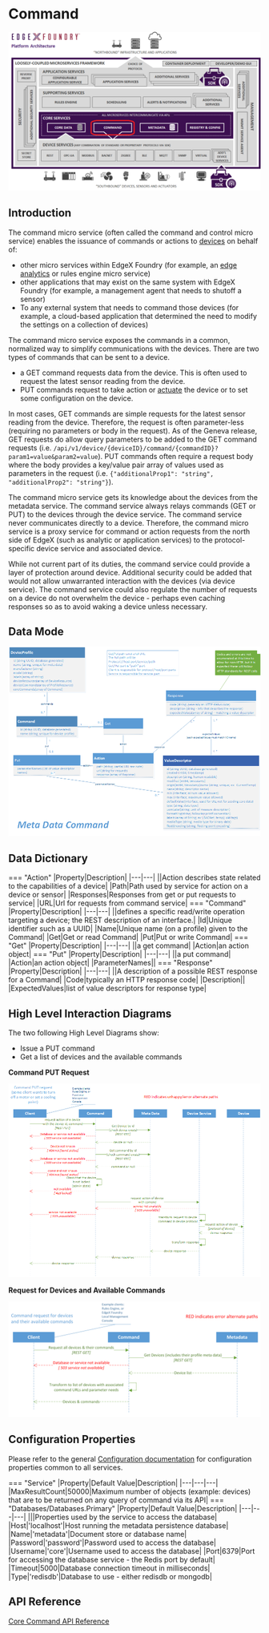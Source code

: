 # Command

![image](EdgeX_Command.png)

## Introduction

The command micro service (often called the command
and control micro service) enables the issuance of commands or actions to
[devices](../../../general/Definitions.md#device) on behalf of:

-   other micro services within EdgeX Foundry (for example, an [edge
    analytics](../../../general/Definitions.md#edge-analytics) or rules engine micro service)
-   other applications that may exist on the same system with EdgeX
    Foundry (for example, a management agent that needs to
    shutoff a sensor)
-   To any external system that needs to command those devices (for
    example, a cloud-based application that determined the need to
    modify the settings on a collection of devices)

The command micro service exposes the commands in a common, normalized
way to simplify communications with the devices. There are two types of commands that can be sent to a device.

- a GET command requests data from the device.  This is often used to request the latest sensor reading from the device.  
- PUT commands request to take action or [actuate](../../../general/Definitions.md#actuate) the device or to set some configuration on the device.

In most cases, GET commands are simple requests for the latest sensor reading from the device.  Therefore, the request is often parameter-less (requiring no parameters or body in the request).  As of the Geneva release, GET requests do allow query parameters to be added to the GET command requests (i.e. `/api/v1/device/{deviceID}/command/{commandID}?param1=value&param2=value`).  PUT commands often require a request body where the body provides a key/value pair array of values used as parameters in the request (i.e. `{"additionalProp1": "string", "additionalProp2": "string"}`).

The command micro service gets its knowledge about the devices from the metadata service. The command service always relays
commands (GET or PUT) to the devices through the device service.  The command service never communicates directly to a device.
Therefore, the command micro service is a proxy service for command or action
requests from the north side of EdgeX (such as analytic or application services) to the protocol-specific device service and associated device.

While not current part of its duties, the command service could provide a layer of protection around device.  Additional security could be added that would not allow unwarranted interaction with the devices (via device service).  The command service could also regulate the number of requests on a device do not overwhelm the device - perhaps even caching responses so as to avoid waking a device unless necessary.

## Data Mode
![image](../metadata/EdgeX_MetadataModel_Commands.png)

## Data Dictionary

=== "Action" 
    |Property|Description| 
    |---|---| 
    ||Action describes state related to the capabilities of a device| 
    |Path|Path used by service for action on a device or sensor| 
    |Responses|Responses from get or put requests to service| 
    |URL|Url for requests from command service| 
=== "Command" 
    |Property|Description| 
    |---|---| 
    ||defines a specific read/write operation targeting a device; the REST description of an interface.| 
    |Id|Unique identifier such as a UUID| 
    |Name|Unique name (on a profile) given to the Command| 
    |Get|Get or read Command| 
    |Put|Put or write Command| 
=== "Get" 
    |Property|Description| 
    |---|---| 
    ||a get command| 
    |Action|an action object|
=== "Put" 
    |Property|Description| 
    |---|---| 
    ||a put command| 
    |Action|an action object| 
    |ParameterNames|| 
=== "Response" 
    |Property|Description| 
    |---|---| 
    ||A description of a possible REST response for a Command| 
    |Code|typically an HTTP response code| 
    |Description|| 
    |ExpectedValues|list of value descriptors for response type|

## High Level Interaction Diagrams

The two following High Level Diagrams show:

-   Issue a PUT command
-   Get a list of devices and the available commands

**Command PUT Request**

![image](EdgeX_CommandPutRequest.png)

**Request for Devices and Available Commands**

![image](EdgeX_CommandRequestForDevices.png)

## Configuration Properties

Please refer to the general [Configuration documentation](https://docs.edgexfoundry.org/1.2/microservices/configuration/Ch-Configuration/#configuration) for configuration properties common to all services.

=== "Service"
    |Property|Default Value|Description|
    |---|---|---|
    |MaxResultCount|50000|Maximum number of objects (example: devices) that are to be returned on any query of command via its API|
=== "Databases/Databases.Primary"
    |Property|Default Value|Description|
    |---|---|---|
    |||Properties used by the service to access the database|
    |Host|'localhost'|Host running the metadata persistence database|
    |Name|'metadata'|Document store or database name|
    |Password|'password'|Password used to access the database|
    |Username|'core'|Username used to access the database|
    |Port|6379|Port for accessing the database service - the Redis port by default|
    |Timeout|5000|Database connection timeout in milliseconds|
    |Type|'redisdb'|Database to use - either redisdb or mongodb|

## API Reference
[Core Command API Reference](../../../api/core/Ch-APICoreCommand.md)